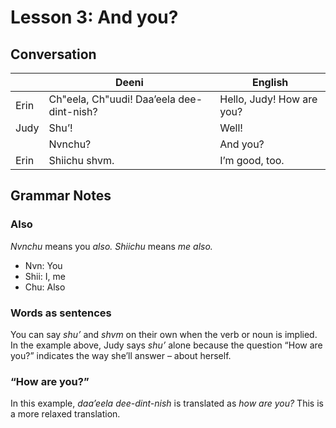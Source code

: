 # Lesson 3: And you?

## Conversation
| | Deeni | English |
|---|---|---|
| Erin | Ch"eela, Ch"uudi! Daa’eela dee-dint-nish? | Hello, Judy! How are you? |
| Judy | Shu’! | Well! |
| | Nvnchu? | And you? |
| Erin | Shiichu shvm. | I’m good, too. |

## Grammar Notes
### Also
_Nvnchu_ means you _also._ _Shiichu_ means _me also._

- Nvn: You
- Shii: I, me
- Chu: Also

### Words as sentences
You can say _shu’_ and _shvm_ on their own when the verb or noun is implied. In the example above, Judy says _shu’_ alone because the question “How are you?” indicates the way she’ll answer – about herself.

### “How are you?”
In this example, _daa’eela dee-dint-nish_ is translated as _how are you?_ This is a more relaxed translation.
